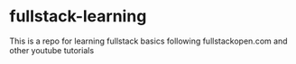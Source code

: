 # fullstack-learning
This is a repo for learning fullstack basics following fullstackopen.com and other youtube tutorials

